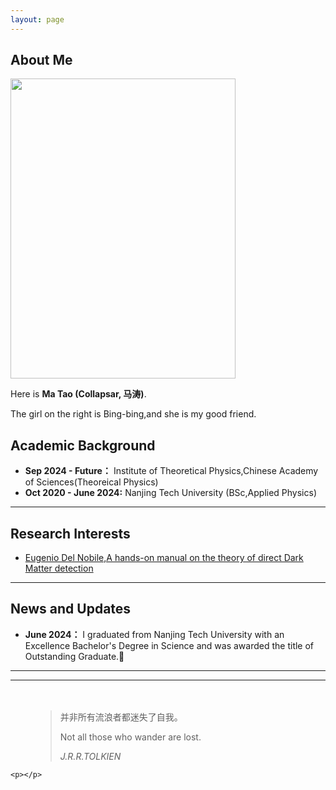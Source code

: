 ```yaml
---
layout: page
---
```


## About Me

 <img src="https://collapsar0615.github.io/images/wangbb.jpg" class="floatpic" width="360" height="480">

Here is **Ma Tao (Collapsar, 马涛)**.

The girl on the right is Bing-bing,and she is my good friend.





## Academic Background

- **Sep 2024 - Future：** Institute of Theoretical Physics,Chinese Academy of Sciences(Theoreical Physics)
- **Oct 2020 - June 2024:** Nanjing Tech University (BSc,Applied Physics)


---

## Research Interests


- [Eugenio Del Nobile,A hands-on manual on the theory
of direct Dark Matter detection](https://collapsar0615.github.io/mypaper/literature/2104.12785.pdf )



---

## News and Updates


- **June 2024：** I graduated from Nanjing Tech University with an Excellence Bachelor's Degree in Science and was awarded the title of Outstanding Graduate.🎉

---

---

<div class="wp-block-group alignfull">
  <div class="wp-block-group__inner-container is-layout-flow wp-block-group-is-layout-flow">
    <div style="height:20px;" aria-hidden="true" class="wp-block-spacer desktop-only"></div>

<div class="wp-block-columns alignwide is-layout-flex wp-container-core-columns-is-layout-1 wp-block-columns-is-layout-flex">
      <div class="wp-block-column is-layout-flow wp-block-column-is-layout-flow" style="flex-basis:67%;">
        <figure class="wp-block-pullquote">
          <blockquote>
            <p>并非所有流浪者都迷失了自我。</p>
            <p>Not all those who wander are lost.</p>
            <cite>J.R.R.TOLKIEN</cite>
          </blockquote>
        </figure>
      </div>

<div class="wp-block-column is-vertically-aligned-center is-layout-flow wp-block-column-is-layout-flow" style="flex-basis:33%;"></div>
    </div>

    <p></p>
  </div>
</div>

<div class="wp-block-group alignfull has-foreground-background-color has-background">
  <div class="wp-block-group__inner-container is-layout-flow wp-block-group-is-layout-flow">
    <div style="height:20px;" aria-hidden="true" class="wp-block-spacer"></div>
  </div>
</div>


